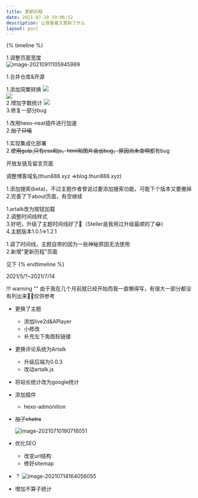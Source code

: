 ```yaml
---
title: 更新历程
date: 2021-07-10 19:06:52
description: 让我看看又更新了什么
layout: post
---
```


{% timeline %}

<!-- node 9/11 -->
1.调整页面宽度<br>![image-20210911105945989](https://asstes.thun888.xyz/file/pic-bed/2021/09/d4c4fe0a9738db2849de1090af4d8b06.png)

<!-- node 9/10 -->
1.合并仓库&开源
<!-- node 8/08 -->
1.添加简繁转换
![](https://i0.hdslb.com/bfs/album/feabc5e51e2a47ccbd249452f4ec232eb1c8d144.gif@.webp)<br>![](https://i0.hdslb.com/bfs/album/7b6000368d0d186ae38c3f30aa0cd3bd693ecc8f.png@.webp)<br>2.增加字数统计
![](https://i0.hdslb.com/bfs/album/8c585b46c04ffa6bcfa82eb2ac041db12f794400.png@.webp)<br>
3.修复一部分bug
<!-- node 8/01 -->
1.改用hexo-neat插件进行加速<br>2.~~加了只喵~~
<!-- node 7/30 -->
1.实现集成化部署<br>2.~~使用gulp,只有css和js，html和图片会出bug，原因尚未查明~~都有bug
<!-- node 7/29 -->
开放友链及留言页面
<!-- node 7/28 -->
调整博客域名(thun888.xyz =>blog.thun888.xyz)
<!-- node 7/20 -->
1.添加搜索(beta)，不过主题作者曾说过要添加搜索功能，可能下个版本又要撤掉<br>2.完善了下about页面，有空继续
<!-- node 7/18 -->
1.artalk改为按钮加载<br>2.调整时间线样式<br>3.好吧，升级了主题时间线好了👀（Steller是我用过升级最顺的了😂)<br>4.主题版本1.0.1=>1.2.1
<!-- node 7/17 -->
1.调了时间线，主题自带的因为一些神秘原因无法使用<br>2.新增"更新历程"页面
<!-- node 2021/5/?~2021/7/14 -->
见下
{% endtimeline %}

2021/5/?~2021/7/14

!!!  warning ""
    由于我在几个月前就已经开始而我一直懒得写，有很大一部分都没有列出来🤦‍♀️仅供参考<br>



- 更换了主题
  - 添加live2d&APlayer
  - 小修改
  - 补充左下角图标链接
- 更换评论系统为Artalk
  - 升级后端为0.0.3
  - 改动artalk.js
- 将站长统计改为google统计
- 添加插件
  - hexo-admonition

- ~~加了chatra~~

  ![image-20210710190716051](https://cdn.jsdelivr.net/gh/thun888/tuku@master/img/image-20210710190716051.png)

- 优化SEO
  - 改变url结构
  - 修好sitemap

- ？
![image-20210714164056055](https://cdn.jsdelivr.net/gh/thun888/tuku@master/img/image-20210714164056055.png)

- 增加不算子统计
